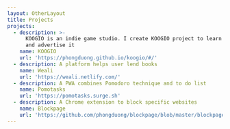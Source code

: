```yaml
---
layout: OtherLayout
title: Projects
projects:
  - description: >-
      KOOGIO is an indie game studio. I create KOOGIO project to learn new tools
      and advertise it
    name: KOOGIO
    url: 'https://phongduong.github.io/koogio/#/'
  - description: A platform helps user lend books
    name: Weali
    url: 'https://weali.netlify.com/'
  - description: A PWA combines Pomodoro technique and to do list
    name: Pomotasks
    url: 'https://pomotasks.surge.sh'
  - description: A Chrome extension to block specific websites
    name: Blockpage
    url: 'https://github.com/phongduong/blockpage/blob/master/blockpage.crx'
---
```


